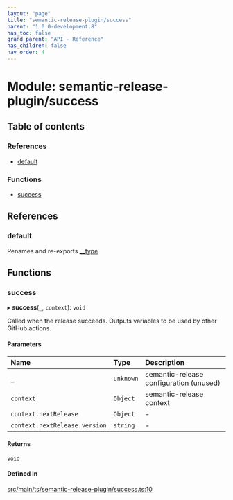 ```yaml
---
layout: "page"
title: "semantic-release-plugin/success"
parent: "1.0.0-development.8"
has_toc: false
grand_parent: "API - Reference"
has_children: false
nav_order: 4
---
```


# Module: semantic-release-plugin/success

## Table of contents

### References

- [default](../wiki/semantic-release-plugin.success#default)

### Functions

- [success](../wiki/semantic-release-plugin.success#success)

## References

### default

Renames and re-exports [__type](../wiki/semantic-release-plugin#__type)

## Functions

### success

▸ **success**(`_`, `context`): `void`

Called when the release succeeds.
Outputs variables to be used by other GitHub actions.

#### Parameters

| Name | Type | Description |
| :------ | :------ | :------ |
| `_` | `unknown` | semantic-release configuration (unused) |
| `context` | `Object` | semantic-release context |
| `context.nextRelease` | `Object` | - |
| `context.nextRelease.version` | `string` | - |

#### Returns

`void`

#### Defined in

[src/main/ts/semantic-release-plugin/success.ts:10](https://github.com/ikari-engine/plugouts/blob/0e7b040/src/main/ts/semantic-release-plugin/success.ts#L10)
